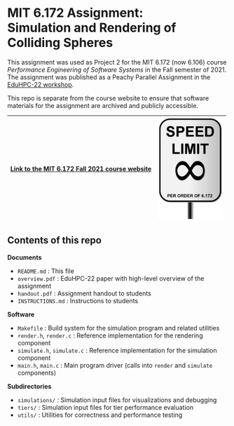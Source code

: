 # MIT 6.172 Assignment:<br/>Simulation and Rendering of Colliding Spheres

This assignment was used as Project 2 for the MIT 6.172 (now 6.106) course
_Performance Engineering of Software Systems_ in the Fall semester of 2021.
The assignment was published as a Peachy Parallel Assignment in the [EduHPC-22
workshop][eduhpc-22].

This repo is separate from the course website to ensure that software materials
for the assignment are archived and publicly accessible.

[mit-6172-course-website-fall2021]: https://canvas.mit.edu/courses/11151/ 
[eduhpc-22]: https://tcpp.cs.gsu.edu/curriculum/?q=eduhpc22

| [**Link to the MIT 6.172 Fall 2021 course website**][mit-6172-course-website-fall2021] | <img src="logo-6172.png" alt="MIT 6.172 course logo" width="150"/> |
|:---------------------------------------------------------------------------------------|:-------------------------------------------------------------------|

## Contents of this repo

**Documents**

- `README.md` : This file
- `overview.pdf` : EduHPC-22 paper with high-level overview of the assignment
- `handout.pdf` : Assignment handout to students
- `INSTRUCTIONS.md` : Instructions to students

**Software**

- `Makefile` : Build system for the simulation program and related utilities
- `render.h`, `render.c` : Reference implementation for the rendering component
- `simulate.h`, `simulate.c` : Reference implementation for the simulation component
- `main.h`, `main.c` : Main program driver (calls into `render` and `simulate` components)

**Subdirectories**

- `simulations/` : Simulation input files for visualizations and debugging 
- `tiers/` : Simulation input files for tier performance evaluation
- `utils/` : Utilities for correctness and performance testing
